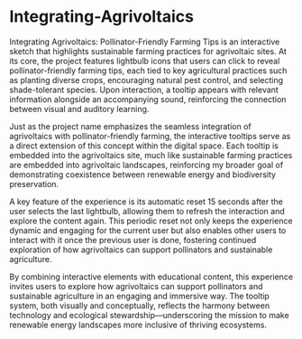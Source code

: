 # Integrating-Agrivoltaics
Integrating Agrivoltaics: Pollinator-Friendly Farming Tips is an interactive sketch that highlights sustainable farming practices for agrivoltaic sites. At its core, the project features lightbulb icons that users can click to reveal pollinator-friendly farming tips, each tied to key agricultural practices such as planting diverse crops, encouraging natural pest control, and selecting shade-tolerant species. Upon interaction, a tooltip appears with relevant information alongside an accompanying sound, reinforcing the connection between visual and auditory learning.

Just as the project name emphasizes the seamless integration of agrivoltaics with pollinator-friendly farming, the interactive tooltips serve as a direct extension of this concept within the digital space. Each tooltip is embedded into the agrivoltaics site, much like sustainable farming practices are embedded into agrivoltaic landscapes, reinforcing my broader goal of demonstrating coexistence between renewable energy and biodiversity preservation.

A key feature of the experience is its automatic reset 15 seconds after the user selects the last lightbulb, allowing them to refresh the interaction and explore the content again. This periodic reset not only keeps the experience dynamic and engaging for the current user but also enables other users to interact with it once the previous user is done, fostering continued exploration of how agrivoltaics can support pollinators and sustainable agriculture.

By combining interactive elements with educational content, this experience invites users to explore how agrivoltaics can support pollinators and sustainable agriculture in an engaging and immersive way. The tooltip system, both visually and conceptually, reflects the harmony between technology and ecological stewardship—underscoring the mission to make renewable energy landscapes more inclusive of thriving ecosystems.

